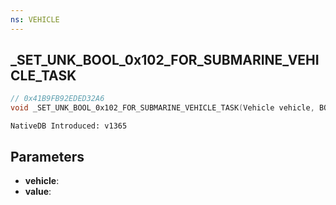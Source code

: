 ```yaml
---
ns: VEHICLE
---
```

## _SET_UNK_BOOL_0x102_FOR_SUBMARINE_VEHICLE_TASK

```c
// 0x41B9FB92EDED32A6
void _SET_UNK_BOOL_0x102_FOR_SUBMARINE_VEHICLE_TASK(Vehicle vehicle, BOOL value);
```

```
NativeDB Introduced: v1365
```

## Parameters
* **vehicle**:
* **value**:
